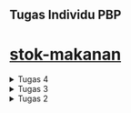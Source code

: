 ## Tugas Individu PBP

# [stok-makanan](https://stok-nyamnyam.adaptable.app/)

<details>
<summary> Tugas 4 </summary>

## Apa itu Django UserCreationForm, dan jelaskan apa kelebihan dan kekurangannya?

`UserCreationForm` adalah formulir bawaan yang memudahkan pembuatan formulir pendaftaran pengguna dalam aplikasi web. Form ini meng-handle informasi yang dibutuhkan dalam proses pembuatan _user_ sehingga _programmer_ tidak perlu membuat kode dari awal. Kelebihan dari `UserCreationForm` adalah menyediakan formulir bawaan yang memudahkan pembuatan _user_ baru dengan validasi otomatis sehingga akan menghemat waktu pemrograman. Namun, kekurangannya adalah kurangnya fleksibilitas untuk disesuaikan sepenuhnya dengan kebutuhan formulir registrasi yang kompleks.

## Apa perbedaan antara autentikasi dan otorisasi dalam konteks Django, dan mengapa keduanya penting?

`Autentikasi` adalah proses verifikasi identitas pengguna yang mencoba mengakses sistem. Contoh: proses _login_.

`Otorisasi` adalah proses pengecekan izin terhadap sumber daya yang dapat diakses oleh pengguna yang sedang diotentikasi. Contoh: perbedaan sumber daya yang dapat diakses oleh roles Asdos dan Mahasiswa dalam sebuah server Discord suatu mata kuliah karena ada batasan yang telah ditentukan.

## Apa itu cookies dalam konteks aplikasi web, dan bagaimana Django menggunakan cookies untuk mengelola data sesi pengguna?

Cookies adalah penyimpanan data informasi dari aplikasi web. Informasi yang disimpan, seperti sesi, preferensi, atau identifikasi pengguna. Identifier unik dari pengguna ini akan disimpan dan diolah oleh Django menggunakan cookies. Cookies akan mengirimkan identifier ke perangkat yang digunakan oleh pengguna saat mereka mengakses aplikasi web. Identifier digunakan untuk mengaitkan pengguna dengan data sesi yang mereka miliki pada server.

## Apakah penggunaan cookies aman secara default dalam pengembangan web, atau apakah ada risiko potensial yang harus diwaspadai?

Penggunaan cookies belum tentu aman secara default. Cookies disimpan/dikirimkan ke perangkat pengguna sehingga pihak yang memiliki akses terhadap perangkat tersebut juga dapat mengakses cookies yang ada di dalamnya. Cookies dapat dicuri atau disadap jika tidak dienkripsi dengan baik. Selain itu, terdapat ancaman lain yang mungkin muncul dari penggunaan cookies dalam pengembangan web. Salah satunya adalah CSRF (_Cross-Site Request Forgery_).

## Cara Implementasi

1. Mengaktifkan _virtual environment_: `env\Scripts\activate.bat`

2. Membuat form dan fungsi register, login, serta logout pada `views.py`. Kemudian, melakukan _routing_ pada `urls.py` dengan mengimpor fungsi-fungsi yang digunakan dan menambahkan path url.

3. UserCreationForm membantu membuat formulir registrasi dan akun pengguna dalam aplikasi web ketika data form di-submit. Dilakukan validasi input form tersebut. Jika sesuai, maka data yang diperoleh dari form akan disimpan dan mengarahkan pengguna ke halaman login.

4. Membuat `register.html` dan `login.html` seperti yang diajarkan pada tutorial.

5. Pada proses _login_, program meminta input username dan password untuk kemudian dilakukan autentikasi. Jika autentikasi berhasil, akan dilakukan proses _login_ dan mengarahkan pengguna ke halaman main. Saya juga menambahkan restriksi agar halaman main hanya bisa diakses oleh pengguna yang sudah login dengan decorator `login_required`.

6. Pada proses logout, data cookie last_login pengguna akan dihapus dan pengguna dikembalikan ke halaman login.

7. Menambahkan tombol-tombol pada `main.html`, seperti tombol _logout_, _add new item_, mengurangi kuantitas item, menambah kuantitas item, dan menghapus suatu item.

8. Menjalankan server dengan `python manage.py runserver` dan membuat akun dengan username 'Ariana'. Kemudian, menghubungkan model `Item` dan `User`.

9. Melakukan migrasi dan mencoba mengakses halaman web yang telah dibuat.

10. Menjawab pertanyaan-pertanyaan pada Tugas 4.

</details>

<details>
<summary> Tugas 3 </summary>

## Perbedaan antara _form_ `POST`dan `GET` dalam Django

Method `POST` merupakan method protokol HTTP untuk mengirimkan data ke server. Pada method `POST`, data dikirim sebagai dari body request sehingga tidak terlihat dalam URL. Method ini sesuai untuk mengirimkan data yang lebih besar jika dibandingkan dengan method `GET`, seperti _upload file_.

Method `GET` merupakan method protokol HTTP untuk mengambil data dari server. Berbeda dengan `POST`, method `GET` tidak cocok untuk mengirimkan data sensitif sebab data yang dikirimkan melalui method `GET` terlihat dalam URL (data ditambahkan sebagai parameter query). Kapasitas data method `GET` lebih kecil dibandingkan method `POST`. Oleh karena itu, method ini lebih sesuai untuk mendapatkan data yang relatif kecil, seperti saat _membuka halaman web yang bersifat publik_.

## Perbedaan utama antara XML, JSON, dan HTML dalam konteks pengiriman data

#### XML (eXtensible Markup Language)

XML digunakan untuk mengorganisir data dalam hierarki yang terstruktur, seperti mengorganisir berkas dalam folder dan subfolder komputer. Tag pembuka dan penutup yang mendefinisikan elemen dan atribut (sintaks XML dapat dianalogikan seperti HTML yang menyimpan data dalam bentuk tree node), memungkinkan fleksibilitas dalam mendefinisikan format data yang sesuai dengan kebutuhan aplikasi.

- XML biasanya digunakan untuk data yang perlu diorganisir dengan struktur yang kompleks karena menggunakan tag pada setiap elemen data. Contoh penggunaannya, seperti konfigurasi aplikasi atau pertukaran data antarsistem yang berbeda.

#### JSON (JavaScript Object Notation)

JSON digunakan untuk menyimpan data dalam format objek dengan pasangan `key-value`, seperti format daftar kontak di ponsel. Fomat yang relatif singkat dan intuitif tersebut memudahkan manusia dalam membaca dan memahaminya.

- JSON cocok untuk pertukaran data dalam pengembangan web karena sederhana, ringkas, dan relatif mudah di-parsing. JSON menggunakan `dictionary` dan `list` sebagai _container_ sehingga mudah dibaca oleh mesin juga. Data dikirim dalam bentuk JavaScript sehingga lebih mudah dimanipulasi sehingga JSON sering digunakan.

#### HTML (HyperText Markup Language)

HTML digunakan untuk mengirimkan tampilan halaman web, dapat diibaratkan seperti membangun struktur rumah dengan kamar, pintu, dan jendela. `HTML` lebih cocok jika client-nya adalah manusia, bukan aplikasi yang mengambil data (karena diperlukan parsing). Proses parsing akan memakan waktu dan kurang efisien.

## Mengapa JSON sering digunakan dalam pertukaran data antara aplikasi web modern?

`JSON` sering digunakan karena penyajian data yang lebih sederhana dari `XML` sehingga lebih efisien. Ditambah, format ini lebih mudah dibaca oleh manusia dan mesin, seperti yang telah disebutkan sebelumnya.

## Cara Implementasi

1. Mengaktifkan _virtual environment_: `env\Scripts\activate.bat`

2. Membuat direktori `templates` di _root folder_. Di dalam folder tersebut, saya menambahkan `base.html` sebagai template.

3. Membuat `_form_s.py` di `main` yang mengimplementasikan `django._form_s` untuk membantu penyusunan struktur input _form_ yang akan dibuat. Kode yang saya gunakan mirip dengan yang telah diajarkan saat tutorial. Perbedaanya terdapat pada nama model yang sekarang menjadi `Item` dan sebuah field `amount` yang menggantikan field `price`.

```
from django.forms import ModelForm
from main.models import Item

class ProductForm(ModelForm):
    class Meta:
        model = Item
        fields = ["name", "amount", "description"]
```

4. Memodifikasi `views.py` dengan menambahkan fungsi-fungsi yang dibutuhkan. Fungsi dalam `views.py`

- `show_main` --> menampilkan data `Item` melalui _form_
- `create_product` --> mengelola pembuatan produk
- `show_html` --> menampilkan data dalam bentuk HTML
- `show_xml` --> menampilkan data dalam bentuk XML
- `show_json` --> menampilkan data dalam bentuk JSON
- `show_xml_by_id` --> menampilkan data dalam bentuk XML berdasarkan id tertentu
- `show_json_by_id` --> menampilkan data dalam bentuk JSON berdasarkan id tertentu

5. Melakukan routing dengan mengimpor fungsi-fungsi yang ada pada `views.py` dalam `urls.py` yang terdapat pada `main` folder. Kemudian, menambahkan _path url_ untuk setiap fungsi dalam `urls.py`. Hal ini bertujuan untuk mengakses fungsi-fungsi yang sudah diimport sebelumnya.

6. Membuat berkas `create_product.html` di `main/templates`, seperti pada tutorial.

7. Memodifikasi `main.html` pada `main/templates` untuk menampilkan data produk dalam bentuk table dan menambahkan tombol `Add New Product` yang akan _redirect_ ke halaman _form_.

## Screenshots Postman

### HTML

![](/img_tugas3/html-1.png)
![](/img_tugas3/html-2.png)
![](/img_tugas3/html-3.png)

### XML

![](/img_tugas3/xml.png)

### JSON

![](/img_tugas3/json.png)

### XML by ID

![](/img_tugas3/xml_id1.png)
![](/img_tugas3/xml_id2.png)

### JSON by ID

![](/img_tugas3/json_id1.png)
![](/img_tugas3/json_id2.png)

</details>

<details>
<summary> Tugas 2 </summary>

## 1. Cara Implementasi

1. Memilih direktori lokal yang akan menyimpan proyek Git dan melakukan inisiasi repositori baru dengan berintah `git init`.

- Menghubungkan keduanya dengan perintah `git remote add origin <url_repo_github>`.
- Membuat virtual environment untuk projek baru ini dengan `python -m venv env` dan mengaktifkannya `env\Scripts\activate.bat`.
- Pada direktori yang sama, saya menambahkan berkas `requirements.txt` yang berisi dependencies sebagai berikut:
  ```
  Django
  Gunicorn
  Whitenoise
  psycopg2-binary
  requests
  urllib3
  ```
- Memasang dependencies dengan perintah `pip install -r requirements.txt`
- Membuat proyek Django baru Bernama `stok_makanan` dengan perintah `django-admin startproject stok_makanan .`
- Menambahkan file `.gitignore`
- Mengatur akses aplikasi web dengan menambahkan `\*` pada `ALLOWED_HOST` pada `settings.py`
- Mendaftarkan `main` dalam proyek _stok makanan_:
  - Membuat aplikasi `main` dalam proyek `stok_makanan` dengan `python manage.py startapp main`
  - Menambahkan `main` ke `INSTALLED_APPS` dalam `settings.py`
- Menambahkan direktori `template` pada direktori `main`
- Menambahkan file `main.html` dalam direktori `templates` pada aplikasi `main` yang nantinya akan menampilkan data aplikasi
- Menambahkan fungsi `show_main` pada `views.py` yang ada pada direksori aplikasi `main` yang berfungsi mengatur permintaan HTTP dan mengembalikan tampilan yang sesuai.
- Melakukan routing URL
  - Mengonfigurasi routing URL aplikasi main agar dapat diakses melalui peramban web
    - Membuat berkas `urls.py` dalam direktori `main`, seperti yang telah diberikan saat tutorial
  - Mengonfigurasi routing URL proyek untuk menghubungkannya ke tampilan `main`
    - Menambahkan rute URL pada `urls.py` dalam direktori proyek `stok_makanan`, seperti yang telah diberikan saat tutorial
- Mengubah berkas `models.py` dalam aplikasi `main` sesuai kebutuhan
  - Menambahkan `Item` dengan atribut `name`, `amount`, dan `description`
    - name sebagai nama item dengan tipe CharField.
    - amount sebagai jumlah item dengan tipe IntegerField.
    - description sebagai deskripsi item dengan tipe TextField.
- Menambahkan unit test `tests.py` pada direktori aplikasi `main`, seperti yang diberikan pada tutorial
- Melakukan deployment proyek pada Adaptable.io, seperti yang dicontohkan pada tutorial dengan melakukan penyesuaian yang dibutuhkan dan start command `python manage.py migrate && gunicorn stok_makanan.wsgi`

## 2. Bagan

![Bagan](bagan.png)

Penjelasan bagan:

1. Client memerintahkan peramban web untuk mengunjungi situs berbasis django.
2. Peramban akan mengirimkan `HTTP Request` dari client ke server situs yang dikunjungi. Request akan dihandle oleh `urls.py`.
3. Setelah pattern ditemukan, function dalam `views.py` yang sesuai (fungsi yang terikat dengan url tersebut) akan memproses request client. `models.py` menyimpan data dan logika aplikasi. `views.py` memproses request dengan menampilkan data dari model (models.py) dan menghubungkannya dengan template (.html).
4. Setelah itu, peramban web akan mengirimkan halaman web yang diminta client berupa `html`. Peramban client merender `html` sebagai `HTTP Response` dari server django.

## 3. Virtual Environment

### Mengapa menggunakan virtual environment?

Penggunaan virtual environment pada proyek django lebih disarankan dibandingkan tanpa menggunakannya.Virtual environment berguna untuk mengisolasi package serta dependencies dari aplikasi sehingga tidak bertabrakan dengan dependencies lain yang ada pada komputer. Jika dibayagkan, pada tiap proyeknya kita akan memiliki python yang berbeda. Hal ini membantu kita dalam mengelola dependencies proyek sehingga dapat menghindari terjadinya konflik.

### Apakah aplikasi web berbasis Django dapat dibuat tanpa menggunakan virtual environment?

Ya. Proyek django tetap dapat dibuat tanpa menggunakan virtual environment selama python sistem kita memiliki depedensi yang akan digunakan.

## 4. MVC, MVT, dan MVVM

Konsep arsitektur dalam pengembangan web untuk memisahkan komponen-komponen utama sebuah aplikasi. Hal ini akan memungkinkan pengembang web untuk mengorganisasi dan mengelola kode dengan lebih terstruktur.

### MVC (Model View Controller)

<img src=https://ristek.link/mvc-pic>

Model: bagian yang mengelola data dan logika aplikasi
View: bagian yang mengatur tampilan data dari model
Controller: bagian yang bertugas mengatur _flow_ interaksi `model` dan `view`. Meneruskan hasil manipulasi data dari `model` ke `view` yang akan ditampilkan pada layar pengguna

### MVT (Model View Template)

<img src=https://miro.medium.com/v2/resize:fit:1400/0*8ZFh-CsrMi7bQG0O.jpg>

Model: bagian yang mengelola data dan logika aplikasi
View: bagian yang menampilkan data dari `model` dan menghubungkannya dengan `template`
Template: bagian yang mengatur tampilan antarmuka pengguna (serupa dengan `Controller` pada `MVC`)

### MVVM (Model View ViewModel)

<img src=https://media.geeksforgeeks.org/wp-content/uploads/20221012200730/gfgmvvm.png>

Pola desain yang membedakan UI dengan logika dari aplikasi. `Viewmodel` serupa dengan `Controller`. Konsep ini memungkinkan pengembang melakukan pemisahan kerja yang lebih baik antara UI dengan logika.

Model: bagian yang mengatur data dan logika aplikasi
View: bagian yang mengatur tampilan antarmuka pengguna, tetapi tidak mengolah data
ViewModel: bagian yang menghubungkan `model` dan `view`, meneruskan data yang akan ditampilkan ke `view`

## Perbedaan

Pada konsep MVC, pemisahan kerja lebih tegas dibanding konsep lainnya. Bagian yang serupa dengan `Controller pada MVC` adalah `Template pada MVT` dan `ViewModel pada MVVM`. Meski demikian, terdapat perbedaan di antara ketiga konsep, seperti yang telah disampaikan sebelumnya.

</details>
